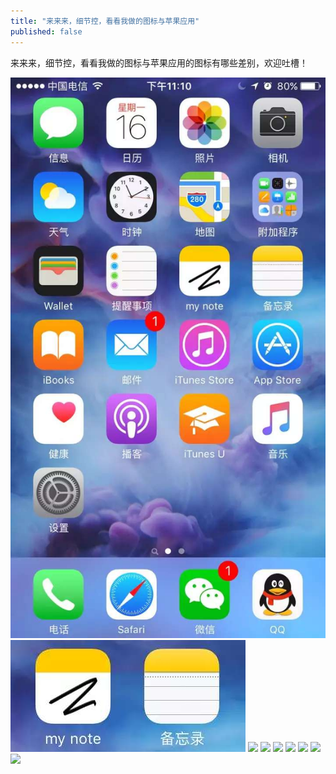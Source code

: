 ```yaml
---
title: "来来来，细节控，看看我做的图标与苹果应用"
published: false
---
```

来来来，细节控，看看我做的图标与苹果应用的图标有哪些差别，欢迎吐槽！

![](./1.jpg)
![](./2.jpg)
![](./3.jpg)
![](./4.jpg)
![](./5.jpg)
![](./6.jpg)
![](./7.jpg)
![](./8.jpg)
![](./9.jpg)
